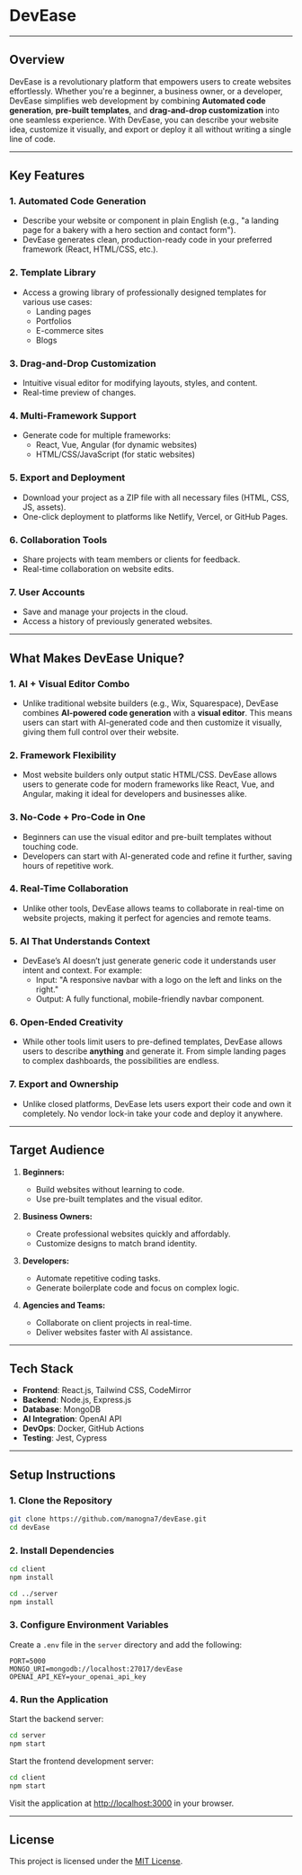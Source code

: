 # **DevEase**
---

## **Overview**

DevEase is a revolutionary platform that empowers users to create websites effortlessly. Whether you're a beginner, a business owner, or a developer, DevEase simplifies web development by combining **Automated code generation**, **pre-built templates**, and **drag-and-drop customization** into one seamless experience. With DevEase, you can describe your website idea, customize it visually, and export or deploy it all without writing a single line of code.

---

## **Key Features**

### **1. Automated Code Generation**
- Describe your website or component in plain English (e.g., "a landing page for a bakery with a hero section and contact form").
- DevEase generates clean, production-ready code in your preferred framework (React, HTML/CSS, etc.).

### **2. Template Library**
- Access a growing library of professionally designed templates for various use cases:
  - Landing pages
  - Portfolios
  - E-commerce sites
  - Blogs

### **3. Drag-and-Drop Customization**
- Intuitive visual editor for modifying layouts, styles, and content.
- Real-time preview of changes.

### **4. Multi-Framework Support**
- Generate code for multiple frameworks:
  - React, Vue, Angular (for dynamic websites)
  - HTML/CSS/JavaScript (for static websites)

### **5. Export and Deployment**
- Download your project as a ZIP file with all necessary files (HTML, CSS, JS, assets).
- One-click deployment to platforms like Netlify, Vercel, or GitHub Pages.

### **6. Collaboration Tools**
- Share projects with team members or clients for feedback.
- Real-time collaboration on website edits.

### **7. User Accounts**
- Save and manage your projects in the cloud.
- Access a history of previously generated websites.

---

## **What Makes DevEase Unique?**

### **1. AI + Visual Editor Combo**
- Unlike traditional website builders (e.g., Wix, Squarespace), DevEase combines **AI-powered code generation** with a **visual editor**. This means users can start with AI-generated code and then customize it visually, giving them full control over their website.

### **2. Framework Flexibility**
- Most website builders only output static HTML/CSS. DevEase allows users to generate code for modern frameworks like React, Vue, and Angular, making it ideal for developers and businesses alike.

### **3. No-Code + Pro-Code in One**
- Beginners can use the visual editor and pre-built templates without touching code.
- Developers can start with AI-generated code and refine it further, saving hours of repetitive work.

### **4. Real-Time Collaboration**
- Unlike other tools, DevEase allows teams to collaborate in real-time on website projects, making it perfect for agencies and remote teams.

### **5. AI That Understands Context**
- DevEase’s AI doesn’t just generate generic code it understands user intent and context. For example:
  - Input: "A responsive navbar with a logo on the left and links on the right."
  - Output: A fully functional, mobile-friendly navbar component.

### **6. Open-Ended Creativity**
- While other tools limit users to pre-defined templates, DevEase allows users to describe **anything** and generate it. From simple landing pages to complex dashboards, the possibilities are endless.

### **7. Export and Ownership**
- Unlike closed platforms, DevEase lets users export their code and own it completely. No vendor lock-in take your code and deploy it anywhere.

---

## **Target Audience**

1. **Beginners:**
   - Build websites without learning to code.
   - Use pre-built templates and the visual editor.

2. **Business Owners:**
   - Create professional websites quickly and affordably.
   - Customize designs to match brand identity.

3. **Developers:**
   - Automate repetitive coding tasks.
   - Generate boilerplate code and focus on complex logic.

4. **Agencies and Teams:**
   - Collaborate on client projects in real-time.
   - Deliver websites faster with AI assistance.

---

## **Tech Stack**

- **Frontend**: React.js, Tailwind CSS, CodeMirror
- **Backend**: Node.js, Express.js
- **Database**: MongoDB
- **AI Integration**: OpenAI API
- **DevOps**: Docker, GitHub Actions
- **Testing**: Jest, Cypress

---

## **Setup Instructions**

### **1. Clone the Repository**
```bash
git clone https://github.com/manogna7/devEase.git
cd devEase
```

### **2. Install Dependencies**
```bash
cd client
npm install

cd ../server
npm install
```

### **3. Configure Environment Variables**
Create a `.env` file in the `server` directory and add the following:
```
PORT=5000
MONGO_URI=mongodb://localhost:27017/devEase
OPENAI_API_KEY=your_openai_api_key
```

### **4. Run the Application**
Start the backend server:
```bash
cd server
npm start
```

Start the frontend development server:
```bash
cd client
npm start
```

Visit the application at [http://localhost:3000](http://localhost:3000) in your browser.

---

## **License**

This project is licensed under the [MIT License](./LICENSE).

